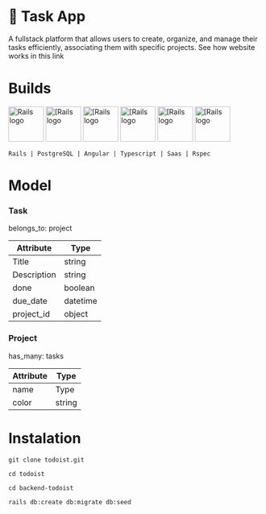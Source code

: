 # 📆 Task App	

A fullstack platform that allows users to create, organize, and manage their tasks efficiently, associating them with specific projects. 
See how website works in this link

# Builds
<img src="https://pbs.twimg.com/profile_images/691206086955790336/CDMbA57p_400x400.png" alt="Rails logo" width="70" height="70"> <img src="https://w7.pngwing.com/pngs/657/27/png-transparent-postgresql-original-wordmark-logo-icon-thumbnail.png" alt="[Rails logo" width="70" height="70">  <img src="https://encrypted-tbn0.gstatic.com/images?q=tbn:ANd9GcT__DpLyuRUlYIwSXn8MGy4bIU-RdXhtYCkSeSKtkrmxQ&s" alt="[Rails logo" width="70" height="70">  <img src="https://upload.wikimedia.org/wikipedia/commons/thumb/4/4c/Typescript_logo_2020.svg/2048px-Typescript_logo_2020.svg.png" alt="[Rails logo" width="70" height="70"> <img src="https://encrypted-tbn0.gstatic.com/images?q=tbn:ANd9GcRzSLKGbAEr251ndan6gD1NOuZMVM5kQhW4bNtPVVRdXA&s" alt="[Rails logo" width="70" height="70">  <img src="https://gitlab.spritecloud.com/uploads/-/system/project/avatar/461/rspec.png" alt="[Rails logo" width="70" height="70">

`Rails | PostgreSQL | Angular | Typescript | Saas | Rspec`

# Model 

### Task                                            
belongs_to: project

| Attribute   | Type |
| ----------- | ----------- |
| Title      | string       |
| Description   | string        |
| done | boolean |
| due_date| datetime| 
| project_id | object|

### Project
has_many: tasks

| Attribute   | Type |
| ----------- | ----------- |
| name      | Type       |
| color   | string        |

# Instalation 
`git clone todoist.git`

`cd todoist`

`cd backend-todoist`

`rails db:create db:migrate db:seed`
